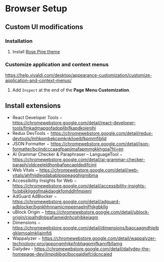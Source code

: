 # Browser Setup

## Custom UI modifications

### Installation

1. Install [Rose Pine theme](https://themes.vivaldi.net/themes/og57ajWplQE)

### Customize application and context menus

https://help.vivaldi.com/desktop/appearance-customization/customize-application-and-context-menus/

1. Add `Inspect` at the end of the **Page** **Menu Customization**.

## Install extensions

- React Developer Tools − https://chromewebstore.google.com/detail/react-developer-tools/fmkadmapgofadopljbjfkapdkoienihi
- Redux DevTools − https://chromewebstore.google.com/detail/redux-devtools/lmhkpmbekcpmknklioeibfkpmmfibljd
- JSON Formatter − https://chromewebstore.google.com/detail/json-formatter/bcjindcccaagfpapjjmafapmmgkkhgoa?hl=en
- AI Grammar Checker & Paraphraser – LanguageTool − https://chromewebstore.google.com/detail/ai-grammar-checker-paraph/oldceeleldhonbafppcapldpdifcinji
- Web Vitals − https://chromewebstore.google.com/detail/web-vitals/ahfhijdlegdabablpippeagghigmibma
- Accessibility Insights for Web − https://chromewebstore.google.com/detail/accessibility-insights-fo/pbjjkligggfmakdaogkfomddhfmpjeni
- AdGuard AdBlocker − https://chromewebstore.google.com/detail/adguard-adblocker/bgnkhhnnamicmpeenaelnjfhikgbkllg
- uBlock Origin − https://chromewebstore.google.com/detail/ublock-origin/cjpalhdlnbpafiamejdnhcphjbkeiagm
- Dimensions − https://chromewebstore.google.com/detail/dimensions/baocaagndhipibgklemoalmkljaimfdj
- Wappalyzer − https://chromewebstore.google.com/detail/wappalyzer-technology-pro/gppongmhjkpfnbhagpmjfkannfbllamg
- Dailydev - https://chromewebstore.google.com/detail/dailydev-the-homepage-dev/jlmpjdjjbgclbocgajdjefcidcncaied

